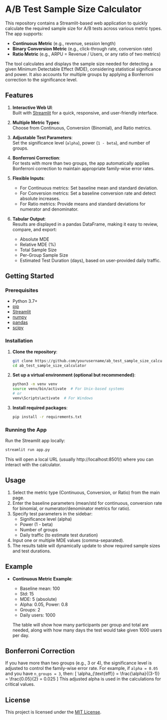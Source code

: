 # A/B Test Sample Size Calculator

This repository contains a Streamlit-based web application to quickly calculate the required sample size for A/B tests across various metric types. The app supports:

- **Continuous Metric** (e.g., revenue, session length)
- **Binary Conversion Metric** (e.g., click-through rate, conversion rate)
- **Ratio Metric** (e.g., ARPU = Revenue / Users, or any ratio of two metrics)

The tool calculates and displays the sample size needed for detecting a given Minimum Detectable Effect (MDE), considering statistical significance and power. It also accounts for multiple groups by applying a Bonferroni correction to the significance level.

## Features

1. **Interactive Web UI**:  
   Built with [Streamlit](https://streamlit.io/) for a quick, responsive, and user-friendly interface.

2. **Multiple Metric Types**:  
   Choose from Continuous, Conversion (Binomial), and Ratio metrics.

3. **Adjustable Test Parameters**:  
   Set the significance level (`alpha`), power (`1 - beta`), and number of groups.

4. **Bonferroni Correction**:  
   For tests with more than two groups, the app automatically applies Bonferroni correction to maintain appropriate family-wise error rates.

5. **Flexible Inputs**:  
   - For Continuous metrics: Set baseline mean and standard deviation.  
   - For Conversion metrics: Set a baseline conversion rate and detect absolute increases.  
   - For Ratio metrics: Provide means and standard deviations for numerator and denominator.

6. **Tabular Output**:  
   Results are displayed in a pandas DataFrame, making it easy to review, compare, and export:
   - Absolute MDE
   - Relative MDE (%)
   - Total Sample Size
   - Per-Group Sample Size
   - Estimated Test Duration (days), based on user-provided daily traffic.

## Getting Started

### Prerequisites

- Python 3.7+
- [pip](https://pip.pypa.io/en/stable/)
- [Streamlit](https://docs.streamlit.io/library/get-started/installation)
- [numpy](https://numpy.org/)
- [pandas](https://pandas.pydata.org/)
- [scipy](https://scipy.org/)

### Installation

1. **Clone the repository**:
   ```bash
   git clone https://github.com/yourusername/ab_test_sample_size_calculator.git
   cd ab_test_sample_size_calculator
   ```

2. **Set up a virtual environment (optional but recommended)**:
   ```bash
   python3 -m venv venv
   source venv/bin/activate  # For Unix-based systems
   # or
   venv\Scripts\activate  # For Windows
   ```

3. **Install required packages**:
   ```bash
   pip install -r requirements.txt
   ```

### Running the App

Run the Streamlit app locally:

```bash
streamlit run app.py
```

This will open a local URL (usually http://localhost:8501/) where you can interact with the calculator.

## Usage

1. Select the metric type (Continuous, Conversion, or Ratio) from the main page.
2. Enter the baseline parameters (mean/std for continuous, conversion rate for binomial, or numerator/denominator metrics for ratio).
3. Specify test parameters in the sidebar:
   - Significance level (alpha)
   - Power (1 - beta)
   - Number of groups
   - Daily traffic (to estimate test duration)
4. Input one or multiple MDE values (comma-separated).
5. The results table will dynamically update to show required sample sizes and test durations.

## Example

- **Continuous Metric Example**:
  - Baseline mean: 100
  - Std: 15
  - MDE: 5 (absolute)
  - Alpha: 0.05, Power: 0.8
  - Groups: 2
  - Daily users: 1000

  The table will show how many participants per group and total are needed, along with how many days the test would take given 1000 users per day.

## Bonferroni Correction

If you have more than two groups (e.g., 3 or 4), the significance level is adjusted to control the family-wise error rate. For example, if `alpha = 0.05` and you have `n_groups = 3`, then:
\[
\alpha_{\text{eff}} = \frac{\alpha}{(3-1)} = \frac{0.05}{2} = 0.025
\]
This adjusted alpha is used in the calculations for critical values.


## License

This project is licensed under the [MIT License](LICENSE).
